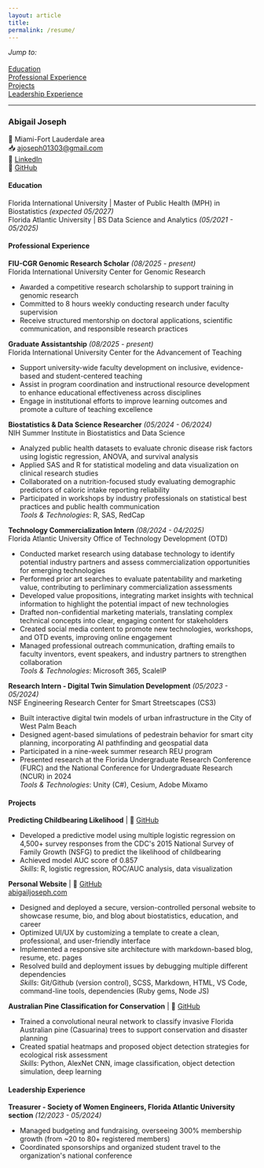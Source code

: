 ```yaml
---
layout: article
title: 
permalink: /resume/
---
```


*Jump to:*<br><br>
[Education](#education)<br>
[Professional Experience](#professional-experience)<br>
[Projects](#projects)<br>
[Leadership Experience](#leadership-experience)<br>
___
### Abigail Joseph
📍 Miami-Fort Lauderdale area<br>
📥 ajoseph01303@gmail.com<br>
🔗 [LinkedIn](https://www.linkedin.com/in/abigailjoseph-data)<br>
🔗 [GitHub](https://github.com/jabigailjoseph)<br>

#### Education
Florida International University | Master of Public Health (MPH) in Biostatistics *(expected 05/2027)*<br>
Florida Atlantic University | BS Data Science and Analytics *(05/2021 - 05/2025)*<br>

#### Professional Experience
**FIU-CGR Genomic Research Scholar** *(08/2025 - present)*<br>Florida International University Center for Genomic Research<br>
- Awarded a competitive research scholarship to support training in genomic research<br>
- Committed to 8 hours weekly conducting research under faculty supervision<br>
- Receive structured mentorship on doctoral applications, scientific communication, and responsible research practices<br>

**Graduate Assistantship** *(08/2025 - present)*<br>
Florida International University Center for the Advancement of Teaching<br>
- Support university-wide faculty development on inclusive, evidence-based and student-centered teaching<br>
- Assist in program coordination and instructional resource development to enhance educational effectiveness across disciplines<br>
- Engage in institutional efforts to improve learning outcomes and promote a culture of teaching excellence<br>

**Biostatistics & Data Science Researcher** *(05/2024 - 06/2024)*<br>
NIH Summer Institute in Biostatistics and Data Science<br>
- Analyzed public health datasets to evaluate chronic disease risk factors using logistic regression, ANOVA, and survival analysis<br>
- Applied SAS and R for statistical modeling and data visualization on clinical research studies<br>
- Collaborated on a nutrition-focused study evaluating demographic predictors of caloric intake reporting reliability<br>
- Participated in workshops by industry professionals on statistical best practices and public health communication<br>
*Tools & Technologies*: R, SAS, RedCap<br>

**Technology Commercialization Intern** *(08/2024 - 04/2025)*<br>
Florida Atlantic University Office of Technology Development (OTD)<br>
- Conducted market research using database technology to identify potential industry partners and assess commercialization opportunities for emerging technologies<br>
- Performed prior art searches to evaluate patentability and marketing value, contributing to perliminary commercialization assessments<br>
- Developed value propositions, integrating market insights with technical information to highlight the potential impact of new technologies<br>
- Drafted non-confidential marketing materials, translating complex technical concepts into clear, engaging content for stakeholders<br>
- Created social media content to promote new technologies, workshops, and OTD events, improving online engagement<br>
- Managed professional outreach communication, drafting emails to faculty inventors, event speakers, and industry partners to strengthen collaboration<br>
*Tools & Technologies*: Microsoft 365, ScaleIP<br>

**Research Intern - Digital Twin Simulation Development** *(05/2023 - 05/2024)*<br>
NSF Engineering Research Center for Smart Streetscapes (CS3)<br>
- Built interactive digital twin models of urban infrastructure in the City of West Palm Beach<br>
- Designed agent-based simulations of pedestrain behavior for smart city planning, incorporating AI pathfinding and geospatial data<br>
- Participated in a nine-week summer research REU program<br>
- Presented research at the Florida Undergraduate Research Conference (FURC) and the National Conference for Undergraduate Research (NCUR) in 2024<br>
*Tools & Technologies*: Unity (C#), Cesium, Adobe Mixamo<br>

#### Projects
**Predicting Childbearing Likelihood** | 🔗 [GitHub](https://github.com/jabigailjoseph/childbearing_predictors)<br>
- Developed a predictive model using multiple logistic regression on 4,500+ survey responses from the CDC's 2015 National Survey of Family Growth (NSFG) to predict the likelihood of childbearing<br>
- Achieved model AUC score of 0.857<br>
*Skills*: R, logistic regression, ROC/AUC analysis, data visualization<br>

**Personal Website** | 🔗 [GitHub](https://github.com/jabigailjoseph/abigailjoseph.com)<br>
[abigailjoseph.com](https://abigailjoseph.netlify.app/) <br>
- Designed and deployed a secure, version-controlled personal website to showcase resume, bio, and blog about biostatistics, education, and career<br>
- Optimized UI/UX by customizing a template to create a clean, professional, and user-friendly interface<br>
- Implemented a responsive site architecture with markdown-based blog, resume, etc. pages<br>
- Resolved build and deployment issues by debugging multiple different dependencies<br> 
*Skills*: Git/Github (version control), SCSS, Markdown, HTML, VS Code, command-line tools, dependencies (Ruby gems, Node JS)<br>

**Australian Pine Classification for Conservation** | 🔗 [GitHub](https://github.com/jabigailjoseph/Florida-Pine-Rescue)<br>
- Trained a convolutional neural network to classify invasive Florida Australian pine (Casuarina) trees to support conservation and disaster planning<br>
- Created spatial heatmaps and proposed object detection strategies for ecological risk assessment<br>
*Skills*: Python, AlexNet CNN, image classification, object detection simulation, deep learning<br>

#### Leadership Experience
**Treasurer - Society of Women Engineers, Florida Atlantic University section** *(12/2023 - 05/2024)*<br>
- Managed budgeting and fundraising, overseeing 300% membership growth (from ~20 to 80+ registered members)<br>
- Coordinated sponsorships and organized student travel to the organization's national conference<br> <br>



